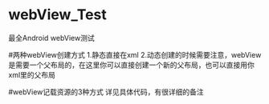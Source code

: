 # webView_Test
最全Android webView测试

#两种webView创建方式
 1.静态直接在xml
 2.动态创建的时候需要注意，webView是需要一个父布局的，在这里你可以直接创建一个新的父布局，也可以直接用你xml里的父布局
 
 
 #webView记载资源的3种方式
  详见具体代码，有很详细的备注
